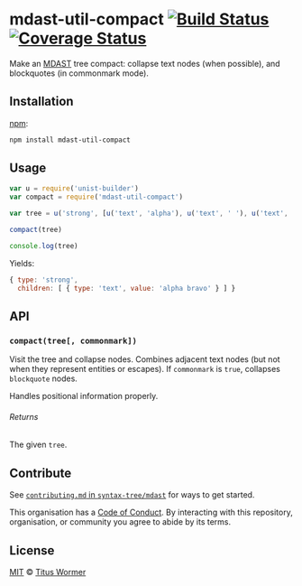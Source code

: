 # mdast-util-compact [![Build Status][travis-badge]][travis] [![Coverage Status][codecov-badge]][codecov]

Make an [MDAST][] tree compact: collapse text nodes (when possible),
and blockquotes (in commonmark mode).

## Installation

[npm][]:

```bash
npm install mdast-util-compact
```

## Usage

```javascript
var u = require('unist-builder')
var compact = require('mdast-util-compact')

var tree = u('strong', [u('text', 'alpha'), u('text', ' '), u('text', 'bravo')])

compact(tree)

console.log(tree)
```

Yields:

```js
{ type: 'strong',
  children: [ { type: 'text', value: 'alpha bravo' } ] }
```

## API

### `compact(tree[, commonmark])`

Visit the tree and collapse nodes.  Combines adjacent text nodes (but
not when they represent entities or escapes).  If `commonmark` is `true`,
collapses `blockquote` nodes.

Handles positional information properly.

###### Returns

The given `tree`.

## Contribute

See [`contributing.md` in `syntax-tree/mdast`][contributing] for ways to get
started.

This organisation has a [Code of Conduct][coc].  By interacting with this
repository, organisation, or community you agree to abide by its terms.

## License

[MIT][license] © [Titus Wormer][author]

<!-- Definitions -->

[travis-badge]: https://img.shields.io/travis/syntax-tree/mdast-util-compact.svg

[travis]: https://travis-ci.org/syntax-tree/mdast-util-compact

[codecov-badge]: https://img.shields.io/codecov/c/github/syntax-tree/mdast-util-compact.svg

[codecov]: https://codecov.io/github/syntax-tree/mdast-util-compact

[npm]: https://docs.npmjs.com/cli/install

[license]: license

[author]: http://wooorm.com

[mdast]: https://github.com/syntax-tree/mdast

[contributing]: https://github.com/syntax-tree/mdast/blob/master/contributing.md

[coc]: https://github.com/syntax-tree/mdast/blob/master/code-of-conduct.md
